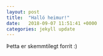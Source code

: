 ```yaml
---
layout: post
title:  "Halló heimur!"
date:   2018-09-07 11:51:41 +0000
categories: jekyll update
---
```

Þetta er skemmtilegt forrit :)



